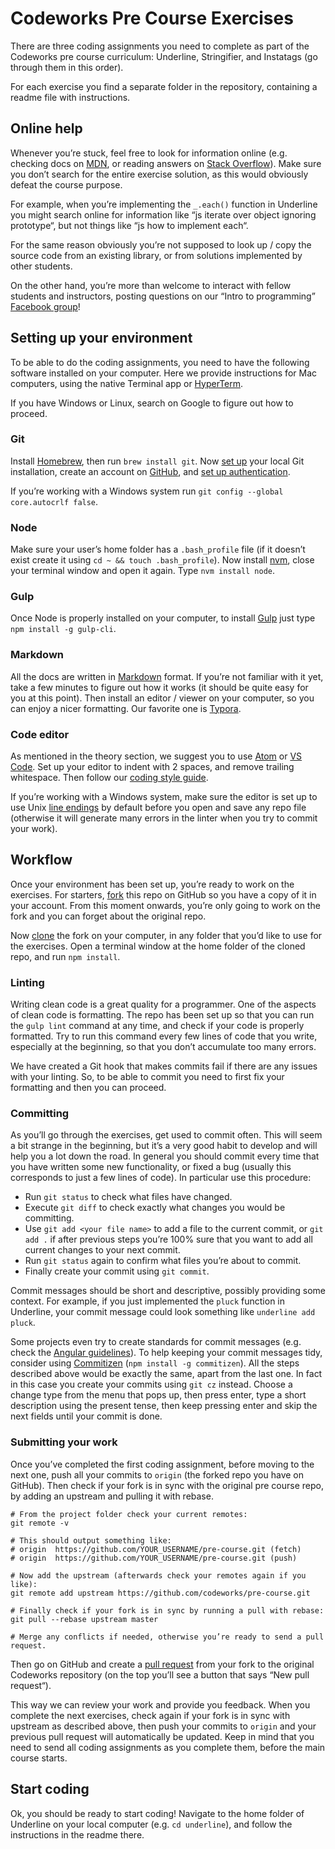 # Codeworks Pre Course Exercises

There are three coding assignments you need to complete as part of the Codeworks pre course curriculum: Underline, Stringifier, and Instatags (go through them in this order).

For each exercise you find a separate folder in the repository, containing a readme file with instructions.

## Online help

Whenever you’re stuck, feel free to look for information online (e.g. checking docs on [MDN](https://developer.mozilla.org/en/docs/Web), or reading answers on [Stack Overflow](http://stackoverflow.com/)). Make sure you don’t search for the entire exercise solution, as this would obviously defeat the course purpose.

For example, when you’re implementing the `_.each()` function in Underline you might search online for information like “js iterate over object ignoring prototype“, but not things like “js how to implement each“.

For the same reason obviously you’re not supposed to look up / copy the source code from an existing library, or from solutions implemented by other students.

On the other hand, you’re more than welcome to interact with fellow students and instructors, posting questions on our “Intro to programming” [Facebook group](https://www.facebook.com/groups/269692903396564/)!

## Setting up your environment

To be able to do the coding assignments, you need to have the following software installed on your computer. Here we provide instructions for Mac computers, using the native Terminal app or [HyperTerm](https://hyperterm.org/).

If you have Windows or Linux, search on Google to figure out how to proceed.

### Git

Install [Homebrew](http://brew.sh/), then run `brew install git`. Now [set up](https://help.github.com/articles/set-up-git/) your local Git installation, create an account on [GitHub](https://github.com/), and [set up authentication](https://help.github.com/articles/set-up-git/#next-steps-authenticating-with-github-from-git).

If you’re working with a Windows system run `git config --global core.autocrlf false`.

### Node

Make sure your user’s home folder has a `.bash_profile` file (if it doesn’t exist create it using `cd ~ && touch .bash_profile`). Now install [nvm](https://github.com/creationix/nvm), close your terminal window and open it again. Type `nvm install node`.

### Gulp

Once Node is properly installed on your computer, to install [Gulp](http://gulpjs.com/) just type `npm install -g gulp-cli`.

### Markdown

All the docs are written in [Markdown](https://guides.github.com/features/mastering-markdown/) format. If you’re not familiar with it yet, take a few minutes to figure out how it works (it should be quite easy for you at this point). Then install an editor / viewer on your computer, so you can enjoy a nicer formatting. Our favorite one is [Typora](https://www.typora.io/).

### Code editor

As mentioned in the theory section, we suggest you to use [Atom](https://atom.io/) or [VS Code](https://code.visualstudio.com/). Set up your editor to indent with 2 spaces, and remove trailing whitespace. Then follow our [coding style guide](https://github.com/codeworks/style-guide).

If you’re working with a Windows system, make sure the editor is set up to use Unix [line endings](https://en.wikipedia.org/wiki/Newline) by default before you open and save any repo file (otherwise it will generate many errors in the linter when you try to commit your work).

## Workflow

Once your environment has been set up, you’re ready to work on the exercises. For starters, [fork](https://help.github.com/articles/fork-a-repo/) this repo on GitHub so you have a copy of it in your account. From this moment onwards, you’re only going to work on the fork and you can forget about the original repo.

Now [clone](https://help.github.com/articles/cloning-a-repository/) the fork on your computer, in any folder that you’d like to use for the exercises. Open a terminal window at the home folder of the cloned repo, and run `npm install`.

### Linting

Writing clean code is a great quality for a programmer. One of the aspects of clean code is formatting. The repo has been set up so that you can run the `gulp lint` command at any time, and check if your code is properly formatted. Try to run this command every few lines of code that you write, especially at the beginning, so that you don’t accumulate too many errors.

We have created a Git hook that makes commits fail if there are any issues with your linting. So, to be able to commit you need to first fix your formatting and then you can proceed.

### Committing

As you’ll go through the exercises, get used to commit often. This will seem a bit strange in the beginning, but it’s a very good habit to develop and will help you a lot down the road. In general you should commit every time that you have written some new functionality, or fixed a bug (usually this corresponds to just a few lines of code). In particular use this procedure:

-  Run `git status` to check what files have changed.
-  Execute `git diff` to check exactly what changes you would be committing.
-  Use `git add <your file name>` to add a file to the current commit, or `git add .` if after previous steps you’re 100% sure that you want to add all current changes to your next commit.
-  Run `git status` again to confirm what files you’re about to commit.
-  Finally create your commit using `git commit`.


Commit messages should be short and descriptive, possibly providing some context. For example, if you just implemented the `pluck` function in Underline, your commit message could look something like `underline add pluck`.

Some projects even try to create standards for commit messages (e.g. check the [Angular guidelines](https://github.com/angular/angular.js/blob/master/CONTRIBUTING.md#commit)). To help keeping your commit messages tidy, consider using [Commitizen](https://github.com/commitizen/cz-cli) (`npm install -g commitizen`). All the steps described above would be exactly the same, apart from the last one. In fact in this case you create your commits using `git cz` instead.  Choose a change type from the menu that pops up, then press enter, type a short description using the present tense, then keep pressing enter and skip the next fields until your commit is done.

### Submitting your work

Once you’ve completed the first coding assignment, before moving to the next one, push all your commits to `origin` (the forked repo you have on GitHub). Then check if your fork is in sync with the original pre course repo, by adding an upstream and pulling it with rebase.

```shell
# From the project folder check your current remotes:
git remote -v

# This should output something like:
# origin  https://github.com/YOUR_USERNAME/pre-course.git (fetch)
# origin  https://github.com/YOUR_USERNAME/pre-course.git (push)

# Now add the upstream (afterwards check your remotes again if you like):
git remote add upstream https://github.com/codeworks/pre-course.git

# Finally check if your fork is in sync by running a pull with rebase:
git pull --rebase upstream master

# Merge any conflicts if needed, otherwise you’re ready to send a pull request.
```

Then go on GitHub and create a [pull request](https://help.github.com/articles/creating-a-pull-request/) from your fork to the original Codeworks repository (on the top you’ll see a button that says “New pull request“).

This way we can review your work and provide you feedback. When you complete the next exercises, check again if your fork is in sync with upstream as described above, then push your commits to `origin` and your previous pull request will automatically be updated. Keep in mind that you need to send all coding assignments as you complete them, before the main course starts.

## Start coding

Ok, you should be ready to start coding! Navigate to the home folder of Underline on your local computer (e.g. `cd underline`), and follow the instructions in the readme there.
